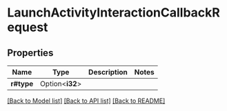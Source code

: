 # LaunchActivityInteractionCallbackRequest

## Properties

Name | Type | Description | Notes
------------ | ------------- | ------------- | -------------
**r#type** | Option<**i32**> |  | 

[[Back to Model list]](../README.md#documentation-for-models) [[Back to API list]](../README.md#documentation-for-api-endpoints) [[Back to README]](../README.md)


